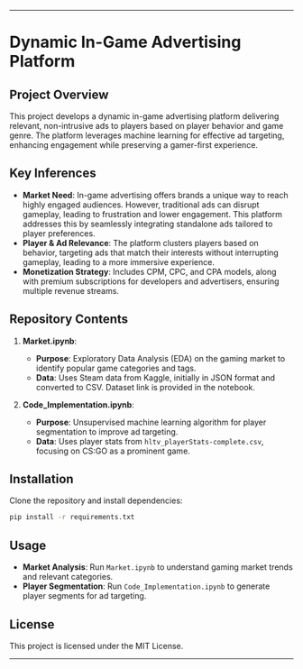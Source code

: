 
---

# Dynamic In-Game Advertising Platform

## Project Overview
This project develops a dynamic in-game advertising platform delivering relevant, non-intrusive ads to players based on player behavior and game genre. The platform leverages machine learning for effective ad targeting, enhancing engagement while preserving a gamer-first experience.

## Key Inferences
- **Market Need**: In-game advertising offers brands a unique way to reach highly engaged audiences. However, traditional ads can disrupt gameplay, leading to frustration and lower engagement. This platform addresses this by seamlessly integrating standalone ads tailored to player preferences.
- **Player & Ad Relevance**: The platform clusters players based on behavior, targeting ads that match their interests without interrupting gameplay, leading to a more immersive experience.
- **Monetization Strategy**: Includes CPM, CPC, and CPA models, along with premium subscriptions for developers and advertisers, ensuring multiple revenue streams.

## Repository Contents

1. **Market.ipynb**: 
   - **Purpose**: Exploratory Data Analysis (EDA) on the gaming market to identify popular game categories and tags.
   - **Data**: Uses Steam data from Kaggle, initially in JSON format and converted to CSV. Dataset link is provided in the notebook.

2. **Code_Implementation.ipynb**:
   - **Purpose**: Unsupervised machine learning algorithm for player segmentation to improve ad targeting.
   - **Data**: Uses player stats from `hltv_playerStats-complete.csv`, focusing on CS:GO as a prominent game.

## Installation

Clone the repository and install dependencies:

```bash
pip install -r requirements.txt
```

## Usage
- **Market Analysis**: Run `Market.ipynb` to understand gaming market trends and relevant categories.
- **Player Segmentation**: Run `Code_Implementation.ipynb` to generate player segments for ad targeting.

## License
This project is licensed under the MIT License.

--- 

